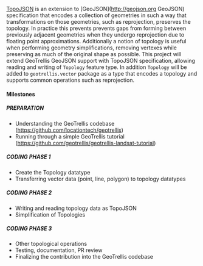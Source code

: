 [TopoJSON](https://gitthub.com/mbostock/topojson) is an extension to [GeoJSON](http://geojson.org GeoJSON) specification that encodes a collection of geometries in such a way that transformations on those geometries, such as reprojection, preserves the topology. In practice this prevents prevents gaps from forming between previously adjacent geometries when they undergo reprojection due to floating point approximations. Additionally a notion of topology is useful when performing geometry simplifications, removing vertexes while preserving as much of the original shape as possible. This project will extend GeoTrellis GeoJSON support with TopoJSON specification, allowing reading and writing of `Topology` feature type. In addition `Topology` will be added to `geotrellis.vector` package as a type that encodes a topology and supports common operations such as reprojection.

#### Milestones

##### PREPARATION

- Understanding the GeoTrellis codebase (https://github.com/locationtech/geotrellis)
- Running through a simple GeoTrellis tutorial (https://github.com/geotrellis/geotrellis-landsat-tutorial)

##### CODING PHASE 1

- Create the Topology datatype
- Transferring vector data (point, line, polygon) to topology datatypes

##### CODING PHASE 2

- Writing and reading topology data as TopoJSON
- Simplification of Topologies

##### CODING PHASE 3

- Other topological operations
- Testing, documentation, PR review
- Finalizing the contribution into the GeoTrellis codebase
